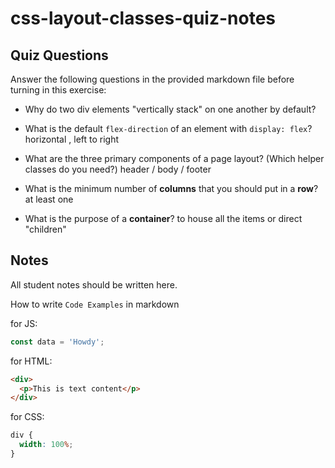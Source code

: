 # css-layout-classes-quiz-notes

## Quiz Questions

Answer the following questions in the provided markdown file before turning in this exercise:

- Why do two div elements "vertically stack" on one another by default?

- What is the default `flex-direction` of an element with `display: flex`?
  horizontal , left to right
- What are the three primary components of a page layout? (Which helper classes do you need?)
  header / body / footer
- What is the minimum number of **columns** that you should put in a **row**?
  at least one
- What is the purpose of a **container**?
  to house all the items or direct "children"

## Notes

All student notes should be written here.

How to write `Code Examples` in markdown

for JS:

```javascript
const data = 'Howdy';
```

for HTML:

```html
<div>
  <p>This is text content</p>
</div>
```

for CSS:

```css
div {
  width: 100%;
}
```
